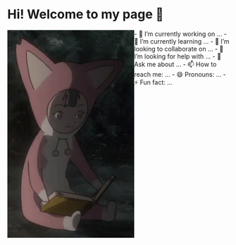 # Hi! Welcome to my page 👋

<div>
     <img alt="gif" src="https://github.com/RileytheCoder/RileytheCoder/blob/main/assets/pino-ergo-proxy.gif" align="left">
- 🔭 I’m currently working on ...
- 🌱 I’m currently learning ...
- 👯 I’m looking to collaborate on ...
- 🤔 I’m looking for help with ...
- 💬 Ask me about ...
- 📫 How to reach me: ...
- 😄 Pronouns: ...
- ⚡ Fun fact: ...

</div>



